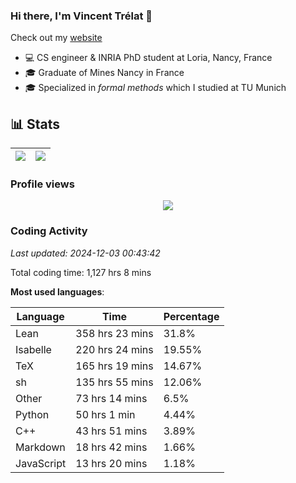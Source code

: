 ### Hi there, I'm Vincent Trélat 👋

Check out my [website](https://vtrelat.github.io)

-   💻 CS engineer & INRIA PhD student at Loria, Nancy, France
-   🎓 Graduate of Mines Nancy in France
-   🎓 Specialized in _formal methods_ which I studied at TU Munich

## 📊 **Stats**

| <img align="center" src="https://readme-stats.clckblog.space/api?username=VTrelat&show_icons=true&include_all_commits=true&theme=tokyonight&hide_border=true" /> | <img align="center" src="https://readme-stats.clckblog.space/api/top-langs/?username=VTrelat&layout=compact&theme=tokyonight&hide_border=true" /> |
| ---------------------------------------------------------------------------------------------------------------------------------------------------------------- | ------------------------------------------------------------------------------------------------------------------------------------------------- |

### Profile views

<p align="center">
 <img src="https://profile-counter.glitch.me/VTrelat/count.svg" />
</p>

<!--automations-->
### Coding Activity
_Last updated: 2024-12-03 00:43:42_

Total coding time: 1,127 hrs 8 mins

**Most used languages**:

| Language | Time | Percentage |
| ------------- | ------------- | ------------- |
| Lean | 358 hrs 23 mins | 31.8% |
| Isabelle | 220 hrs 24 mins | 19.55% |
| TeX | 165 hrs 19 mins | 14.67% |
| sh | 135 hrs 55 mins | 12.06% |
| Other | 73 hrs 14 mins | 6.5% |
| Python | 50 hrs 1 min | 4.44% |
| C++ | 43 hrs 51 mins | 3.89% |
| Markdown | 18 hrs 42 mins | 1.66% |
| JavaScript | 13 hrs 20 mins | 1.18% |

